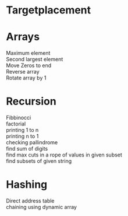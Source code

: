 # Targetplacement
# Arrays
Maximum element  
Second largest element  
Move Zeros to end   
Reverse array  
Rotate array by 1
# Recursion
Fibbinocci  
factorial  
printing 1 to n  
printing n to 1  
checking pallindrome  
find sum of digits  
find max cuts in a rope of values in given subset  
find subsets of given string
# Hashing
Direct address table   
chaining using dynamic array